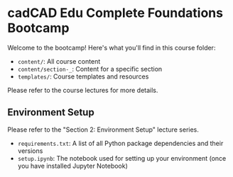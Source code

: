 # cadCAD Edu Complete Foundations Bootcamp

Welcome to the bootcamp! Here's what you'll find in this course folder:

* `content/`: All course content
* `content/section-_`: Content for a specific section
* `templates/`: Course templates and resources

Please refer to the course lectures for more details.

## Environment Setup

Please refer to the "Section 2: Environment Setup" lecture series.

* `requirements.txt`: A list of all Python package dependencies and their versions
* `setup.ipynb`: The notebook used for setting up your environment (once you have installed Jupyter Notebook)
